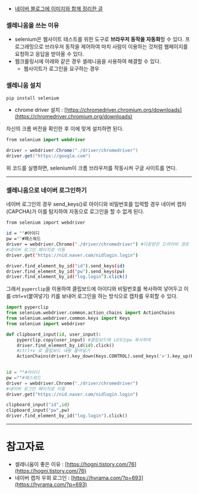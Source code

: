 - [네이버 블로그에 이미지와 함께 정리한 글](https://blog.naver.com/wintersnow3/222227666348)  

### 셀레니움을 쓰는 이유

- selenium은 웹사이트 테스트를 위한 도구로 **브라우저 동작을 자동화**할 수 있다. 프로그래밍으로 브라우저 동작을 제어하여 마치 사람이 이용하는 것처럼 웹페이지를 요청하고 응답을 받아올 수 있다.
- 웹크롤링시에 아래와 같은 경우 셀레니움을 사용하여 해결할 수 있다.
    - 웹사이트가 로그인을 요구하는 경우

### 셀레니움 설치

```bash
pip install selenium
```

- chrome driver 설치 : [https://chromedriver.chromium.org/downloads](https://chromedriver.chromium.org/downloads)

자신의 크롬 버전을 확인한 후 이에 맞게 설치하면 된다.

```java
from selenium import webdriver

driver = webdriver.Chrome("./driver/chromedriver")
driver.get("https://google.com")
```

위 코드를 실행하면, selenium이 크롬 브라우저를 작동시켜 구글 사이트를 연다.

---

### 셀레니움으로 네이버 로그인하기

네이버 로그인의 경우 send_keys()로 아이디와 비밀번호를 입력할 경우 네이버 캡차(CAPCHA)가 이를 탐지하여 자동으로 로그인을 할 수 없게 된다.

```bash
from selenium import webdriver

id = ""#아이디
pw =""#패스워드
driver = webdriver.Chrome("./driver/chromedriver") #다운받은 드라이버 경로
#네이버 로그인 페이지로 이동
driver.get("https://nid.naver.com/nidlogin.login")

driver.find_element_by_id("id").send_keys(id)
driver.find_element_by_id("pw").send_keys(pw)
driver.find_element_by_id("log.login").click()
```

그래서 `pyperclip`을 이용하여 클립보드에 아이디와 비밀번호를 복사하여 넣어두고 이를 ctrl+v(붙여넣기) 키를 보내어 로그인을 하는 방식으로 캡차를 우회할 수 있다.

```python
import pyperclip
from selenium.webdriver.common.action_chains import ActionChains
from selenium.webdriver.common.keys import Keys
from selenium import webdriver

def clipboard_input(id, user_input):
    pyperclip.copy(user_input) #클립보드에 id또는pw 복사하여 
    driver.find_element_by_id(id).click()
    #ctrl+v 로 클립보드 내용 붙여넣기
    ActionChains(driver).key_down(Keys.CONTROL).send_keys('v').key_up(Keys.CONTROL).perform()
  

id = ""#아이디
pw =""#패스워드
driver = webdriver.Chrome("./driver/chromedriver")
#네이버 로그인 페이지로 이동
driver.get("https://nid.naver.com/nidlogin.login")

clipboard_input("id",id)
clipboard_input("pw",pw)
driver.find_element_by_id("log.login").click()

```

---

# 참고자료

- 셀레니움이 좋은 이유 : [https://hogni.tistory.com/76](https://hogni.tistory.com/76)
- 네이버 캡차 우회 로그인 : [https://hyrama.com/?p=693](https://hyrama.com/?p=693)
